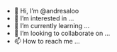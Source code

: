 - 👋 Hi, I’m @andresaloo
- 👀 I’m interested in ...
- 🌱 I’m currently learning ...
- 💞️ I’m looking to collaborate on ...
- 📫 How to reach me ...

<!---
andresaloo/andresaloo is a ✨ special ✨ repository because its `README.md` (this file) appears on your GitHub profile.
You can click the Preview link to take a look at your changes.
--->
